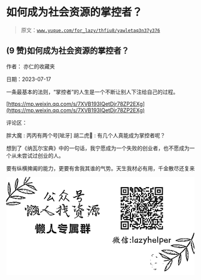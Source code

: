# 如何成为社会资源的掌控者？

> 原文：[`www.yuque.com/for_lazy/thfiu8/yawletaq3n37y376`](https://www.yuque.com/for_lazy/thfiu8/yawletaq3n37y376)



## (9 赞)如何成为社会资源的掌控者？ 

作者： 亦仁的收藏夹 

日期：2023-07-17 

一条最基本的法则，“掌控者”的人生是一个不断让别人下注给自己的过程。 

[https://mp.weixin.qq.com/s/7XVB193IQetDjr78ZP2EXg](https://mp.weixin.qq.com/s/7XVB193IQetDjr78ZP2EXg) 

评论区： 

胖大魔 : 丙丙有两个号[呲牙] 胡二虎🐯 : 有几个人真能成为掌控者呢？ 

想到了《纳瓦尔宝典》中的一句话，我宁愿成为一个失败的创业者，也不愿成为一个从未尝试过创业的人。 

要有纵横捭阖的能力，更要有舍我其谁的气势。天生我材必有用，千金散尽还复来 

![](img/894d30a529e7c37bcd3392323c99941c.png)  